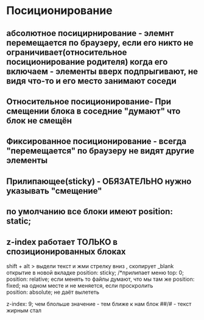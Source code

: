 # Посиционирование
## абсолютное посицирнирование - элемнт перемещается по браузеру, если его никто не ограничивает(относительное посиционирование родителя) когда его включаем - элементы вверх подпрыгивают, не видя что-то и его место занимают соседи

## Относительное посиционирование- При смещении блока в соседние "думают" что блок не смещён

## Фиксированное посиционирование - всегда "перемещается" по браузеру не видят другие элементы

## Прилипающее(sticky) - ОБЯЗАТЕЛЬНО нужно указывать "смещение"

## по умолчанию все блоки имеют position: static;
## z-index  работает ТОЛЬКО в спозиционированных блоках


shift + alt > выдели текст и жми стрелку вниз , скопирует
_blank открытие в новой вкладке
position: sticky; /*прилипает меню
    top: 0;
position: relative; если менять то файлы думают, что мы там же
 position: fixed; на одном месте и не меняется, если проскролить   
 position: absolute; не даёт вылететь

 z-index: 9; чем блольше значение - тем ближе к нам блок
##/# - текст жирным стал
